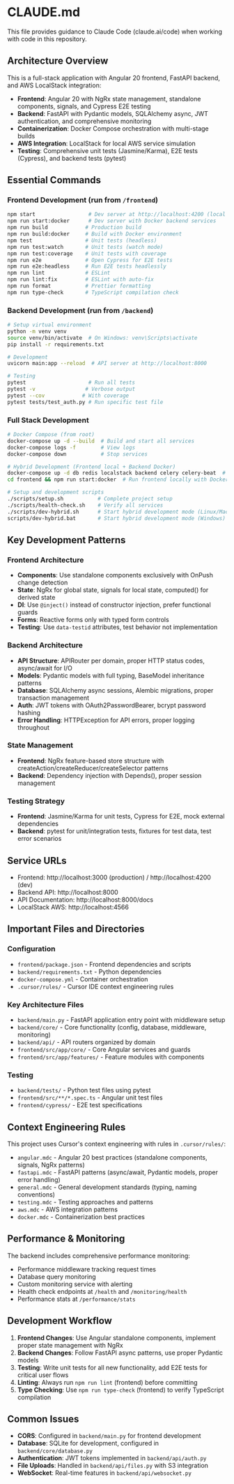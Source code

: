 # CLAUDE.md

This file provides guidance to Claude Code (claude.ai/code) when working with code in this repository.

## Architecture Overview

This is a full-stack application with Angular 20 frontend, FastAPI backend, and AWS LocalStack integration:

- **Frontend**: Angular 20 with NgRx state management, standalone components, signals, and Cypress E2E testing
- **Backend**: FastAPI with Pydantic models, SQLAlchemy async, JWT authentication, and comprehensive monitoring
- **Containerization**: Docker Compose orchestration with multi-stage builds
- **AWS Integration**: LocalStack for local AWS service simulation
- **Testing**: Comprehensive unit tests (Jasmine/Karma), E2E tests (Cypress), and backend tests (pytest)

## Essential Commands

### Frontend Development (run from `/frontend`)
```bash
npm start                 # Dev server at http://localhost:4200 (local development)
npm run start:docker      # Dev server with Docker backend services
npm run build            # Production build
npm run build:docker     # Build with Docker environment
npm test                 # Unit tests (headless)
npm run test:watch       # Unit tests (watch mode)
npm run test:coverage    # Unit tests with coverage
npm run e2e              # Open Cypress for E2E tests
npm run e2e:headless     # Run E2E tests headlessly
npm run lint             # ESLint
npm run lint:fix         # ESLint with auto-fix
npm run format           # Prettier formatting
npm run type-check       # TypeScript compilation check
```

### Backend Development (run from `/backend`)
```bash
# Setup virtual environment
python -m venv venv
source venv/bin/activate  # On Windows: venv\Scripts\activate
pip install -r requirements.txt

# Development
uvicorn main:app --reload  # API server at http://localhost:8000

# Testing
pytest                    # Run all tests
pytest -v                # Verbose output
pytest --cov            # With coverage
pytest tests/test_auth.py # Run specific test file
```

### Full Stack Development
```bash
# Docker Compose (from root)
docker-compose up -d --build  # Build and start all services
docker-compose logs -f        # View logs
docker-compose down           # Stop services

# Hybrid Development (Frontend local + Backend Docker)
docker-compose up -d db redis localstack backend celery celery-beat  # Start backend services only
cd frontend && npm run start:docker  # Run frontend locally with Docker backend

# Setup and development scripts
./scripts/setup.sh           # Complete project setup
./scripts/health-check.sh    # Verify all services
./scripts/dev-hybrid.sh      # Start hybrid development mode (Linux/Mac)
scripts/dev-hybrid.bat       # Start hybrid development mode (Windows)
```

## Key Development Patterns

### Frontend Architecture
- **Components**: Use standalone components exclusively with OnPush change detection
- **State**: NgRx for global state, signals for local state, computed() for derived state
- **DI**: Use `@inject()` instead of constructor injection, prefer functional guards
- **Forms**: Reactive forms only with typed form controls
- **Testing**: Use `data-testid` attributes, test behavior not implementation

### Backend Architecture
- **API Structure**: APIRouter per domain, proper HTTP status codes, async/await for I/O
- **Models**: Pydantic models with full typing, BaseModel inheritance patterns
- **Database**: SQLAlchemy async sessions, Alembic migrations, proper transaction management
- **Auth**: JWT tokens with OAuth2PasswordBearer, bcrypt password hashing
- **Error Handling**: HTTPException for API errors, proper logging throughout

### State Management
- **Frontend**: NgRx feature-based store structure with createAction/createReducer/createSelector patterns
- **Backend**: Dependency injection with Depends(), proper session management

### Testing Strategy
- **Frontend**: Jasmine/Karma for unit tests, Cypress for E2E, mock external dependencies
- **Backend**: pytest for unit/integration tests, fixtures for test data, test error scenarios

## Service URLs
- Frontend: http://localhost:3000 (production) / http://localhost:4200 (dev)
- Backend API: http://localhost:8000
- API Documentation: http://localhost:8000/docs
- LocalStack AWS: http://localhost:4566

## Important Files and Directories

### Configuration
- `frontend/package.json` - Frontend dependencies and scripts
- `backend/requirements.txt` - Python dependencies
- `docker-compose.yml` - Container orchestration
- `.cursor/rules/` - Cursor IDE context engineering rules

### Key Architecture Files
- `backend/main.py` - FastAPI application entry point with middleware setup
- `backend/core/` - Core functionality (config, database, middleware, monitoring)
- `backend/api/` - API routers organized by domain
- `frontend/src/app/core/` - Core Angular services and guards
- `frontend/src/app/features/` - Feature modules with components

### Testing
- `backend/tests/` - Python test files using pytest
- `frontend/src/**/*.spec.ts` - Angular unit test files
- `frontend/cypress/` - E2E test specifications

## Context Engineering Rules

This project uses Cursor's context engineering with rules in `.cursor/rules/`:
- `angular.mdc` - Angular 20 best practices (standalone components, signals, NgRx patterns)
- `fastapi.mdc` - FastAPI patterns (async/await, Pydantic models, proper error handling)
- `general.mdc` - General development standards (typing, naming conventions)
- `testing.mdc` - Testing approaches and patterns
- `aws.mdc` - AWS integration patterns
- `docker.mdc` - Containerization best practices

## Performance & Monitoring

The backend includes comprehensive performance monitoring:
- Performance middleware tracking request times
- Database query monitoring
- Custom monitoring service with alerting
- Health check endpoints at `/health` and `/monitoring/health`
- Performance stats at `/performance/stats`

## Development Workflow

1. **Frontend Changes**: Use Angular standalone components, implement proper state management with NgRx
2. **Backend Changes**: Follow FastAPI async patterns, use proper Pydantic models
3. **Testing**: Write unit tests for all new functionality, add E2E tests for critical user flows
4. **Linting**: Always run `npm run lint` (frontend) before committing
5. **Type Checking**: Use `npm run type-check` (frontend) to verify TypeScript compilation

## Common Issues

- **CORS**: Configured in `backend/main.py` for frontend development
- **Database**: SQLite for development, configured in `backend/core/database.py`
- **Authentication**: JWT tokens implemented in `backend/api/auth.py`
- **File Uploads**: Handled in `backend/api/files.py` with S3 integration
- **WebSocket**: Real-time features in `backend/api/websocket.py`